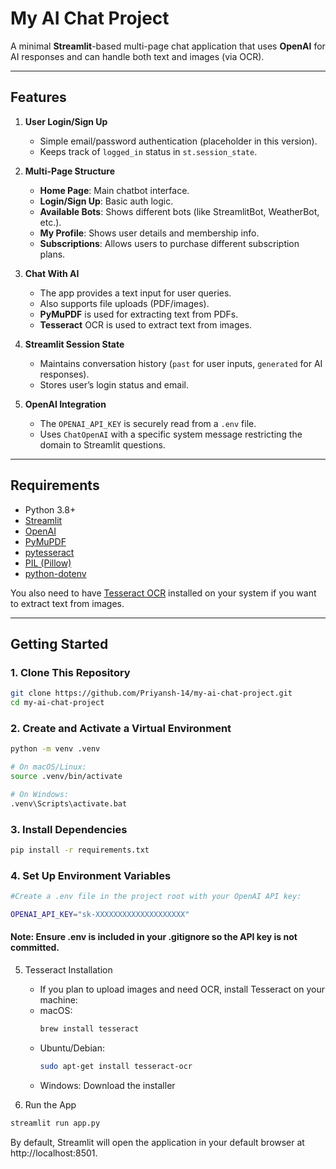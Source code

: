 # My AI Chat Project

A minimal **Streamlit**-based multi-page chat application that uses **OpenAI** for AI responses and can handle both text and images (via OCR).

---

## Features

1. **User Login/Sign Up**

   - Simple email/password authentication (placeholder in this version).
   - Keeps track of `logged_in` status in `st.session_state`.

2. **Multi-Page Structure**

   - **Home Page**: Main chatbot interface.
   - **Login/Sign Up**: Basic auth logic.
   - **Available Bots**: Shows different bots (like StreamlitBot, WeatherBot, etc.).
   - **My Profile**: Shows user details and membership info.
   - **Subscriptions**: Allows users to purchase different subscription plans.

3. **Chat With AI**

   - The app provides a text input for user queries.
   - Also supports file uploads (PDF/images).
   - **PyMuPDF** is used for extracting text from PDFs.
   - **Tesseract** OCR is used to extract text from images.

4. **Streamlit Session State**

   - Maintains conversation history (`past` for user inputs, `generated` for AI responses).
   - Stores user’s login status and email.

5. **OpenAI Integration**
   - The `OPENAI_API_KEY` is securely read from a `.env` file.
   - Uses `ChatOpenAI` with a specific system message restricting the domain to Streamlit questions.

---

## Requirements

- Python 3.8+
- [Streamlit](https://docs.streamlit.io/)
- [OpenAI](https://pypi.org/project/openai/)
- [PyMuPDF](https://pypi.org/project/PyMuPDF/)
- [pytesseract](https://pypi.org/project/pytesseract/)
- [PIL (Pillow)](https://pypi.org/project/Pillow/)
- [python-dotenv](https://pypi.org/project/python-dotenv/)

You also need to have [Tesseract OCR](https://github.com/UB-Mannheim/tesseract/wiki) installed on your system if you want to extract text from images.

---

## Getting Started

### 1. Clone This Repository

```bash
git clone https://github.com/Priyansh-14/my-ai-chat-project.git
cd my-ai-chat-project
```

### 2. Create and Activate a Virtual Environment

```bash
python -m venv .venv

# On macOS/Linux:
source .venv/bin/activate

# On Windows:
.venv\Scripts\activate.bat
```

### 3. Install Dependencies

```bash
pip install -r requirements.txt
```

### 4. Set Up Environment Variables

```bash
#Create a .env file in the project root with your OpenAI API key:

OPENAI_API_KEY="sk-XXXXXXXXXXXXXXXXXXXX"
```

#### Note: Ensure .env is included in your .gitignore so the API key is not committed.

5. Tesseract Installation
   - If you plan to upload images and need OCR, install Tesseract on your machine:
   - macOS:
        ```bash
       brew install tesseract
       ```
   - Ubuntu/Debian:
      ```bash
      sudo apt-get install tesseract-ocr
      ```
   - Windows: Download the installer


7. Run the App

```bash
streamlit run app.py
```

By default, Streamlit will open the application in your default browser at http://localhost:8501.
